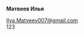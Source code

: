 <html>
<body>
    <p>
      <b>Матвеев Илья</b>
    </p>
    <p>
      <a href="mailto:Ilya.Matveev007@gmail.com">Ilya.Matveev007@gmail.com</a>
      <br>
      123
    </p>
</body>
</html>

